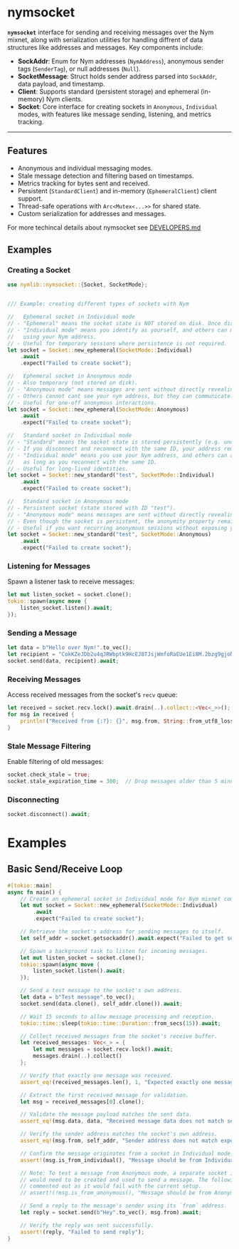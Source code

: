 # nymsocket



**`nymsocket`** interface for sending and receiving messages over the Nym mixnet, along with serialization utilities for handling diffrent of data structures like addresses and messages. Key components include:



- **SockAddr**: Enum for Nym addresses (`NymAddress`), anonymous sender tags (`SenderTag`), or null addresses (`Null`).
- **SocketMessage**: Struct holds sender address parsed into ```SockAddr```, data payload, and timestamp.
- **Client**: Supports standard (persistent storage) and ephemeral (in-memory) Nym clients.
- **Socket**: Core interface for creating sockets in `Anonymous`, `Individual` modes, with features like message sending, listening, and metrics tracking.


---

##  Features

- Anonymous and individual messaging modes.
- Stale message detection and filtering based on timestamps.
- Metrics tracking for bytes sent and received.
- Persistent (`StandardClient`) and in-memory (`EphemeralClient`) client support.
- Thread-safe operations with `Arc<Mutex<...>>` for shared state.
- Custom serialization for addresses and messages.


For more techincal details about nymsocket see [DEVELOPERS.md](./DEVELOPERS.md) 

## Examples 

### Creating a Socket

``` rust 
use nymlib::nymsocket::{Socket, SocketMode};


/// Example: creating different types of sockets with Nym

//   Ephemeral socket in Individual mode
// - "Ephemeral" means the socket state is NOT stored on disk. Once disconnected, it is gone.
// - "Individual mode" means you identify as yourself, and others can message you directly
//   using your Nym address.
// - Useful for temporary sessions where persistence is not required.
let socket = Socket::new_ephemeral(SocketMode::Individual)
    .await
    .expect("Failed to create socket");

//   Ephemeral socket in Anonymous mode
// - Also temporary (not stored on disk).
// - "Anonymous mode" means messages are sent without directly revealing your Nym address.
// - Others cannot cant see your nym address, but they can communicate.
// - Useful for one-off anonymous interactions.
let socket = Socket::new_ephemeral(SocketMode::Anonymous)
    .await
    .expect("Failed to create socket");

//   Standard socket in Individual mode
// - "Standard" means the socket state is stored persistently (e.g. under the provided ID "test").
// - If you disconnect and reconnect with the same ID, your address remains consistent.
// - "Individual mode" means you use your Nym address, and others can always reach you
//   as long as you reconnect with the same ID.
// - Useful for long-lived identities.
let socket = Socket::new_standard("test", SocketMode::Individual)
    .await
    .expect("Failed to create socket");

//   Standard socket in Anonymous mode
// - Persistent socket (state stored with ID "test").
// - "Anonymous mode" means messages are sent without directly revealing your Nym address.
// - Even though the socket is persistent, the anonymity property remains the same.
// - Useful if you want recurring anonymous sessions without exposing your identity.
let socket = Socket::new_standard("test", SocketMode::Anonymous)
    .await
    .expect("Failed to create socket");


```

### Listening for Messages

Spawn a listener task to receive messages:
``` rust 
let mut listen_socket = socket.clone();
tokio::spawn(async move {
    listen_socket.listen().await;
});
```

### Sending a Message
``` rust 
let data = b"Hello over Nym!".to_vec();
let recipient = "CokKZeJDb2u4qJRWbptk9HcEJ8TJsjWmfoRaEUe1Ei8M.2bzg9gjoNfkF7rwrh5WK2fUXPpf4JqcS9iEvDmD9DCNw@7ntzmDZRvG4a1pnDBU4Bg1RiAmLwmqXV5sZGNw68Ce14";
socket.send(data, recipient).await;
```
### Receiving Messages

Access received messages from the socket's ```recv``` queue:
``` rust 
let received = socket.recv.lock().await.drain(..).collect::<Vec<_>>();
for msg in received {
    println!("Received from {:?}: {}", msg.from, String::from_utf8_lossy(&msg.data));
}
```
### Stale Message Filtering

Enable filtering of old messages:
``` rust 
socket.check_stale = true;
socket.stale_expiration_time = 300;  // Drop messages older than 5 minutes
```
### Disconnecting
``` rust 
socket.disconnect().await;
```
# Examples

## Basic Send/Receive Loop
``` rust 
#[tokio::main]
async fn main() {
    // Create an ephemeral socket in Individual mode for Nym mixnet communication.
    let mut socket = Socket::new_ephemeral(SocketMode::Individual)
        .await
        .expect("Failed to create socket");

    // Retrieve the socket's address for sending messages to itself.
    let self_addr = socket.getsockaddr().await.expect("Failed to get socket address");

    // Spawn a background task to listen for incoming messages.
    let mut listen_socket = socket.clone();
    tokio::spawn(async move {
        listen_socket.listen().await;
    });

    // Send a test message to the socket's own address.
    let data = b"Test message".to_vec();
    socket.send(data.clone(), self_addr.clone()).await;

    // Wait 15 seconds to allow message processing and reception.
    tokio::time::sleep(tokio::time::Duration::from_secs(15)).await;

    // Collect received messages from the socket's receive buffer.
    let received_messages: Vec<_> = {
        let mut messages = socket.recv.lock().await;
        messages.drain(..).collect()
    };

    // Verify that exactly one message was received.
    assert_eq!(received_messages.len(), 1, "Expected exactly one message");

    // Extract the first received message for validation.
    let msg = received_messages[0].clone();

    // Validate the message payload matches the sent data.
    assert_eq!(msg.data, data, "Received message data does not match sent data");

    // Verify the sender address matches the socket's own address.
    assert_eq!(msg.from, self_addr, "Sender address does not match expected address");

    // Confirm the message originates from a socket in Individual mode.
    assert!(msg.is_from_individual(), "Message should be from Individual mode");

    // Note: To test a message from Anonymous mode, a separate socket in Anonymous mode
    // would need to be created and used to send a message. The following assertion is
    // commented out as it would fail with the current setup.
    // assert!(!msg.is_from_anonymous(), "Message should be from Anonymous mode");

    // Send a reply to the message's sender using its `from` address.
    let reply = socket.send(b"Hey".to_vec(), msg.from).await;

    // Verify the reply was sent successfully.
    assert!(reply, "Failed to send reply");
}
```

